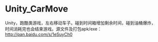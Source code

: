 # Unity_CarMove
Unity，跑酷类游戏，左右移动车子。碰到时间箱增加剩余时间，碰到油桶爆炸，时间消耗完也会结束游戏。源文件及打包apk/exe：http://pan.baidu.com/s/1eSuyCh0
